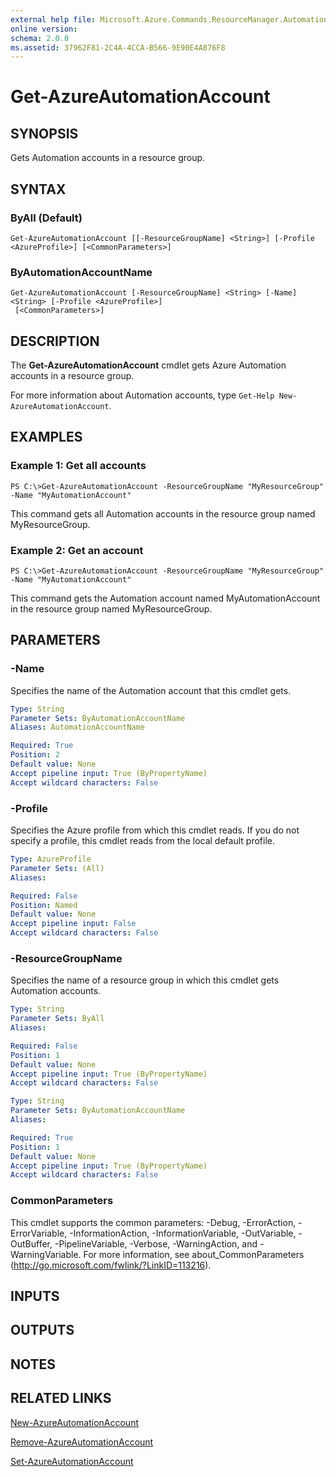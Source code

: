 ```yaml
---
external help file: Microsoft.Azure.Commands.ResourceManager.Automation.dll-Help.xml
online version: 
schema: 2.0.0
ms.assetid: 37962F81-2C4A-4CCA-B566-9E90E4A876F8
---
```


# Get-AzureAutomationAccount

## SYNOPSIS
Gets Automation accounts in a resource group.

## SYNTAX

### ByAll (Default)
```
Get-AzureAutomationAccount [[-ResourceGroupName] <String>] [-Profile <AzureProfile>] [<CommonParameters>]
```

### ByAutomationAccountName
```
Get-AzureAutomationAccount [-ResourceGroupName] <String> [-Name] <String> [-Profile <AzureProfile>]
 [<CommonParameters>]
```

## DESCRIPTION
The **Get-AzureAutomationAccount** cmdlet gets Azure Automation accounts in a resource group.

For more information about Automation accounts, type `Get-Help New-AzureAutomationAccount`.

## EXAMPLES

### Example 1: Get all accounts
```
PS C:\>Get-AzureAutomationAccount -ResourceGroupName "MyResourceGroup" -Name "MyAutomationAccount"
```

This command gets all Automation accounts in the resource group named MyResourceGroup.

### Example 2: Get an account
```
PS C:\>Get-AzureAutomationAccount -ResourceGroupName "MyResourceGroup" -Name "MyAutomationAccount"
```

This command gets the Automation account named MyAutomationAccount in the resource group named MyResourceGroup.

## PARAMETERS

### -Name
Specifies the name of the Automation account that this cmdlet gets.

```yaml
Type: String
Parameter Sets: ByAutomationAccountName
Aliases: AutomationAccountName

Required: True
Position: 2
Default value: None
Accept pipeline input: True (ByPropertyName)
Accept wildcard characters: False
```

### -Profile
Specifies the Azure profile from which this cmdlet reads.
If you do not specify a profile, this cmdlet reads from the local default profile.

```yaml
Type: AzureProfile
Parameter Sets: (All)
Aliases: 

Required: False
Position: Named
Default value: None
Accept pipeline input: False
Accept wildcard characters: False
```

### -ResourceGroupName
Specifies the name of a resource group in which this cmdlet gets Automation accounts.

```yaml
Type: String
Parameter Sets: ByAll
Aliases: 

Required: False
Position: 1
Default value: None
Accept pipeline input: True (ByPropertyName)
Accept wildcard characters: False
```

```yaml
Type: String
Parameter Sets: ByAutomationAccountName
Aliases: 

Required: True
Position: 1
Default value: None
Accept pipeline input: True (ByPropertyName)
Accept wildcard characters: False
```

### CommonParameters
This cmdlet supports the common parameters: -Debug, -ErrorAction, -ErrorVariable, -InformationAction, -InformationVariable, -OutVariable, -OutBuffer, -PipelineVariable, -Verbose, -WarningAction, and -WarningVariable. For more information, see about_CommonParameters (http://go.microsoft.com/fwlink/?LinkID=113216).

## INPUTS

## OUTPUTS

## NOTES

## RELATED LINKS

[New-AzureAutomationAccount](./New-AzureAutomationAccount.md)

[Remove-AzureAutomationAccount](./Remove-AzureAutomationAccount.md)

[Set-AzureAutomationAccount](./Set-AzureAutomationAccount.md)


